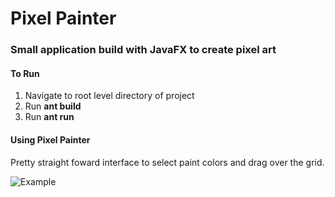 # Pixel Painter

### Small application build with JavaFX to create pixel art

#### To Run

1. Navigate to root level directory of project
2. Run **ant build**
3. Run **ant run**

#### Using Pixel Painter

Pretty straight foward interface to select paint colors and drag over the grid.

![Example](docs/videoExample.gif)





